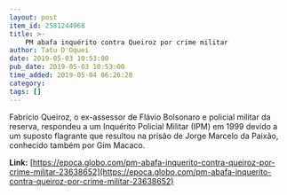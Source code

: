 ```yaml
---
layout: post
item_id: 2581244968
title: >-
    PM abafa inquérito contra Queiroz por crime militar
author: Tatu D'Oquei
date: 2019-05-03 10:53:00
pub_date: 2019-05-03 10:53:00
time_added: 2019-05-04 06:26:28
category: 
tags: []
---
```


Fabrício Queiroz, o ex-assessor de Flávio Bolsonaro e policial militar da reserva, respondeu a um Inquérito Policial Militar (IPM) em 1999 devido a um suposto flagrante que resultou na prisão de Jorge Marcelo da Paixão, conhecido também por Gim Macaco.

**Link:** [https://epoca.globo.com/pm-abafa-inquerito-contra-queiroz-por-crime-militar-23638652](https://epoca.globo.com/pm-abafa-inquerito-contra-queiroz-por-crime-militar-23638652)

